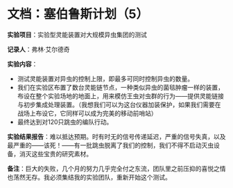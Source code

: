 # 文档：塞伯鲁斯计划（5）

**实验项目**：实验型灵能装置对大规模异虫集团的测试

**记录人**：弗林·艾尔德奇

**实验内容**：

- 测试灵能装置对异虫的控制上限，即最多可同时控制异虫的数量。
- 我们在实验区布置了数台灵能链节点，一种类似异虫的菌毯肿瘤一样的装置，布设在整个实验场地的地面上，用来模仿王虫对虫群的行为——提供灵能链接与初步集成处理装置。（我想我们可以为这台仪器加装保护，如果我们需要在战场上布设它，它同样可以成为完美的移动前哨站）
- 最终达到对120只跳虫的编队行动。

**实验结果报告**：难以抵达预期。时有时无的信号传递延迟，严重的信号失真，以及最严重的——该死！——有一批跳虫脱离了我们的控制，我们不得不启动灭虫设备，消灭这些宝贵的研究素材。

**备注**：巨大的失败，几个月的努力几乎完全付之东流，团队里之前压抑的喜悦之情也荡然无存。我必须集结我的实验团队，重新开始这个测试。